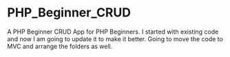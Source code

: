 # PHP_Beginner_CRUD

A PHP Beginner CRUD App for PHP Beginners. I started with existing code and now I am going to update it to make it better.
Going to move the code to MVC and arrange the folders as well.
